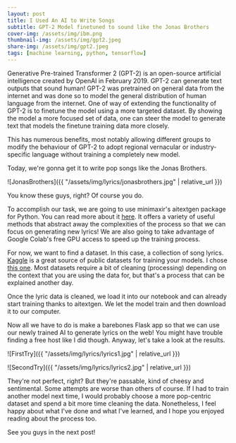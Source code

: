 ```yaml
---
layout: post
title: I Used An AI to Write Songs
subtitle: GPT-2 Model finetuned to sound like the Jonas Brothers
cover-img: /assets/img/ibm.png
thumbnail-img: /assets/img/gpt2.jpeg
share-img: /assets/img/gpt2.jpeg
tags: [machine learning, python, tensorflow]
---
```


Generative Pre-trained Transformer 2 (GPT-2) is an open-source artificial intelligence created by OpenAI in February 2019. GPT-2 can generate text outputs that sound human! GPT-2 was pretrained on general data from the internet and was done so to model the general distribution of human language from the internet. One of way of extending the functionality of GPT-2 is to finetune the model using a more targeted dataset. By showing the model a more focused set of data, one can steer the model to generate text that models the finetune training data more closely. 

This has numerous benefits, most notably allowing different groups to modify the behaviour of GPT-2 to adopt regional vernacular or industry-specific language without training a completely new model.

Today, we're gonna get it to write pop songs like the Jonas Brothers.

![JonasBrothers]({{ "/assets/img/lyrics/jonasbrothers.jpg" | relative_url }})

You know these guys, right? Of course you do.

To accomplish our task, we are going to use minimaxir's aitextgen package for Python. You can read more about it [here](https://github.com/minimaxir/aitextgen). It offers a variety of useful methods that abstract away the complexities of the process so that we can focus on generating new lyrics! We are also going to take advantage of Google Colab's free GPU access to speed up the training process.

For now, we want to find a dataset. In this case, a collection of song lyrics. [Kaggle](https://www.kaggle.com/) is a great source of public datasets for training your models. I chose [this one](https://www.kaggle.com/neisse/scrapped-lyrics-from-6-genres). Most datasets require a bit of cleaning (processing) depending on the context that you are using the data for, but that's a process that can be explained another day. 

Once the lyric data is cleaned, we load it into our notebook and can already start training thanks to aitextgen. We let the model train and then download it to our computer.

Now all we have to do is make a barebones Flask app so that we can use our newly trained AI to generate lyrics on the web! You might have trouble finding a free host like I did though. Anyway, let's take a look at the results.

![FirstTry]({{ "/assets/img/lyrics/lyrics1.jpg" | relative_url }})

![SecondTry]({{ "/assets/img/lyrics/lyrics2.jpg" | relative_url }})

They're not perfect, right? But they're passable, kind of cheesy and sentimental. Some attempts are worse than others of course. If I had to train another model next time, I would probably choose a more pop-centric dataset and spend a bit more time cleaning the data. Nonetheless, I feel happy about what I've done and what I've learned, and I hope you enjoyed reading about the process too.

See you guys in the next post!



<!-- ![UI]({{ "/assets/img/ui.png" | relative_url }}) 

Neoquest Auto is a simple-to-use program built with Python and Selenium that helps users to easily
complete the game and get the game trophies by automating the majority of gameplay including map movement, grinding, 
and weapon upgrades, taking the player all the way from the starting square to the final bosses.
It follows a predefined completion strategy that has been tested and modified over multiple runs 
(not tested on InSaNe mode). 
The only user interaction required is choosing the corresponding program option to complete 
each part of the game.

As of now, the program does not keep track of game state on exit.
This may change in the future, but make sure you can run each function to completion before starting.

### Prerequisites

- [Python 3](https://www.python.org/downloads/)
- [Google Chrome](https://www.google.com/intl/en_ca/chrome/)
- [Adblock for Chrome](https://chrome.google.com/webstore/detail/adblock-%E2%80%94-best-ad-blocker/gighmmpiobklfepjocnamgkkbiglidom)

This program has only been tested for Windows.

### Installing

to prepare the program's starting point, login to Neopets and start a new Neoquest game. Once you see the following page, you are finished:

![Skillscreen]({{ "/assets/img/skillscreen.jpeg" | relative_url }}) 

After making a copy of this repository, open the folder in the terminal of your choice and create and activate your virtual environment (venv). 

[Your virtual environment creation instructions](https://docs.python.org/3/library/venv.html) will differ based on what terminal you use.

For example, Windows users using Powershell might perform the following commands:

```
py -m venv venv

venv/Scripts/Activate.ps1
```

Once your venv is activated, use the following command to install the necessary requirements to 
your venv:

```
pip install -r requirements.txt
```

The program is almost ready to run. There are two text files in the src/txtfiles folder named userinfo.txt and 
adblockpath.txt. In userinfo.txt, enter your Neopets username on the first line of the file, 
and your password on the second line.

![Userinfoexample]({{ "/assets/img/userinfoexample.jpeg" | relative_url }}) 

The program can run without adblock enabled, but it will run slowly.
For now, [consult this thread](https://www.reddit.com/r/learnpython/comments/4zzn69/how_do_i_get_adblockplus_to_work_with_selenium/)
for instructions on how to find the path to your adblock extension folder. 
Copy this folder path into adblockpath.txt.
Below is an example of what the folder path could look like for a windows user:

![FolderPath]({{ "/assets/img/extensionfolderexample.jpeg" | relative_url }}) 

Note: I have tried implementing an "Eager" pageLoadStrategy for the Selenium WebDriver, 
and while it does speed up the program, it is still far slower than blocking ads altogether.

Now, navigate to the src directory and run autoplayerlauncher.py to start the program:

```
cd src

py ./autoplayerlauncher.py
```

The program should now launch and present you the following interface:

![ProgramMenu]({{ "/assets/img/programmenuexample.jpeg" | relative_url }}) 

At this point, simply make sure you are on the skill screen and enter 1 in the program.
Below is a list of very rough completion times one can expect for each function:

Option 1: 20~ minutes

Option 2: 50~ minutes

Option 3: 3~ hours

Option 4: 3~ hours

Option 5: 1 hour 40~ minutes

Option 6: 55 minutes

Option 7 (end of game): 1 hour 20~ minutes

## Built With

* [Python](https://www.python.org) - The programming language used
* [Selenium](https://www.selenium.dev) - Used for automating browser navigation -->
